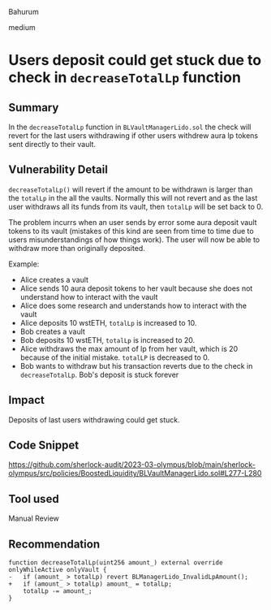 Bahurum

medium

# Users deposit could get stuck due to check in `decreaseTotalLp` function

## Summary
In the `decreaseTotalLp` function in `BLVaultManagerLido.sol` the check will revert for the last users withdrawing if other users withdrew aura lp tokens sent directly to their vault.

## Vulnerability Detail
`decreaseTotalLp()` will revert if the amount to be withdrawn is larger than the `totalLp` in the all the vaults. Normally this will not revert and as the last user withdraws all its funds from its vault, then `totalLp` will be set back to 0. 

The problem incurrs when an user sends by error some aura deposit vault tokens to its vault (mistakes of this kind are seen from time to time due to users misunderstandings of how things work). The user will now be able to withdraw more than originally deposited.

Example:
- Alice creates a vault
- Alice sends 10 aura deposit tokens to her vault because she does not understand how to interact with the vault
- Alice does some research and understands how to interact with the vault
- Alice deposits 10 wstETH, `totalLp` is increased to 10.
- Bob creates a vault
- Bob deposits 10 wstETH, `totalLp` is increased to 20.
- Alice withdraws the max amount of lp from her vault, which is 20 because of the initial mistake. `totalLP` is decreased to 0.
- Bob wants to withdraw but his transaction reverts due to the check in `decreaseTotalLp`. Bob's deposit is stuck forever

## Impact
Deposits of last users withdrawing could get stuck.

## Code Snippet
https://github.com/sherlock-audit/2023-03-olympus/blob/main/sherlock-olympus/src/policies/BoostedLiquidity/BLVaultManagerLido.sol#L277-L280

## Tool used

Manual Review

## Recommendation

```solidity
function decreaseTotalLp(uint256 amount_) external override onlyWhileActive onlyVault {
-   if (amount_ > totalLp) revert BLManagerLido_InvalidLpAmount();
+   if (amount_ > totalLp) amount_ = totalLp;
    totalLp -= amount_;
}
```